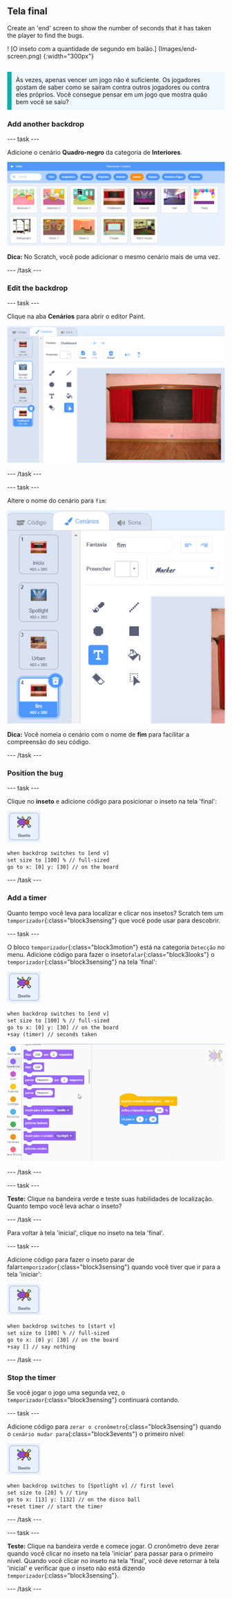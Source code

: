 ## Tela final

<div style="display: flex; flex-wrap: wrap">
<div style="flex-basis: 200px; flex-grow: 1; margin-right: 15px;">
Create an 'end' screen to show the number of seconds that it has taken the player to find the bugs. 
</div>
<div>

! [O inseto com a quantidade de segundo em balão.] (Images/end-screen.png) {:width="300px"}

</div>
</div>

<p style="border-left: solid; border-width:10px; border-color: #0faeb0; background-color: aliceblue; padding: 10px;">
Às vezes, apenas vencer um jogo não é suficiente. Os jogadores gostam de saber como se saíram contra outros jogadores ou contra eles próprios. Você consegue pensar em um jogo que mostra quão bem você se saiu?</p>

### Add another backdrop

--- task ---

Adicione o cenário **Quadro-negro** da categoria de **Interiores**.

![O cenário quadro-negro na biblioteca de cenários.](images/chalkboard.png)

**Dica:** No Scratch, você pode adicionar o mesmo cenário mais de uma vez.

--- /task ---

### Edit the backdrop

--- task ---

Clique na aba **Cenários** para abrir o editor Paint.

![O cenário quadro-negro no editor Paint.](images/chalkboard2-paint.png)

--- /task ---

--- task ---

Altere o nome do cenário para `fim`:

![O nome do cenário mudou no editor Paint.](images/end-screen-name.png)

**Dica:** Você nomeia o cenário com o nome de **fim** para facilitar a compreensão do seu código.

--- /task ---

### Position the bug

--- task ---

Clique no **inseto** e adicione código para posicionar o inseto na tela 'final':

![O ator inseto.](images/bug-sprite.png)

```blocks3
when backdrop switches to [end v]
set size to [100] % // full-sized
go to x: [0] y: [30] // on the board
```

--- /task ---

### Add a timer

Quanto tempo você leva para localizar e clicar nos insetos? Scratch tem um `temporizador`{:class="block3sensing"} que você pode usar para descobrir.

--- task ---

O bloco `temporizador`{:class="block3motion"} está na categoria `Detecção` no menu. Adicione código para fazer o inseto`falar`{:class="block3looks"} o `temporizador`{:class="block3sensing"} na tela 'final':

![O ator inseto.](images/bug-sprite.png)

```blocks3
when backdrop switches to [end v]
set size to [100] % // full-sized
go to x: [0] y: [30] // on the board
+say (timer) // seconds taken
```

![Inserindo um bloco 'temporizador' em um bloco 'falar'.](images/inserting-blocks.gif)

--- /task ---

--- task ---

**Teste:** Clique na bandeira verde e teste suas habilidades de localização. Quanto tempo você leva achar o inseto?

--- /task ---

Para voltar à tela 'inicial', clique no inseto na tela 'final'.

--- task ---

Adicione código para fazer o inseto parar de falar`temporizador`{:class="block3sensing"} quando você tiver que ir para a tela 'iniciar':

![O ator inseto.](images/bug-sprite.png)

```blocks3
when backdrop switches to [start v]
set size to [100] % // full-sized
go to x: [0] y: [30] // on the board
+say [] // say nothing
```

--- /task ---

### Stop the timer

Se você jogar o jogo uma segunda vez, o `temporizador`{:class="block3sensing"} continuará contando.

--- task ---

Adicione código para `zerar o cronômetro`{:class="block3sensing"} quando o `cenário mudar para`{:class="block3events"} o primeiro nível:

![O ator inseto.](images/bug-sprite.png)

```blocks3
when backdrop switches to [Spotlight v] // first level
set size to [20] % // tiny
go to x: [13] y: [132] // on the disco ball
+reset timer // start the timer
```

--- /task ---

--- task ---

**Teste:** Clique na bandeira verde e comece jogar. O cronômetro deve zerar quando você clicar no inseto na tela 'iniciar' para passar para o primeiro nível. Quando você clicar no inseto na tela 'final', você deve retornar à tela 'inicial' e verificar que o inseto não está dizendo `temporizador`{:class="block3sensing"}.

--- /task ---

